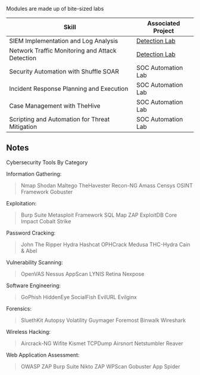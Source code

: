 Modules are made up of bite-sized labs

| Skill                                         | Associated Project         |
|-----------------------------------------------|----------------------------|
| SIEM Implementation and Log Analysis          | <a href="https://github.com/CyberSecureAI/TryHackMe-Labs/tree/main">Detection Lab</a>|
| Network Traffic Monitoring and Attack Detection | <a href="https://google.com">Detection Lab</a>|
| Security Automation with Shuffle SOAR         | SOC Automation Lab|
| Incident Response Planning and Execution      | SOC Automation Lab|
| Case Management with TheHive                  | SOC Automation Lab|
| Scripting and Automation for Threat Mitigation | SOC Automation Lab|

## Notes

Cybersecurity Tools By Category

Information Gathering:
>Nmap
>Shodan
>Maltego
>TheHavester
>Recon-NG
>Amass
>Censys
>OSINT Framework
>Gobuster

Exploitation:
>Burp Suite
>Metasploit Framework
>SQL Map
>ZAP
>ExploitDB
>Core Impact
>Cobalt Strike

Password Cracking:
>John The Ripper
>Hydra
>Hashcat
>OPHCrack
>Medusa
>THC-Hydra
>Cain & Abel

Vulnerability Scanning:
>OpenVAS
>Nessus
>AppScan
>LYNIS
>Retina
>Nexpose

Software Engineering:
>GoPhish
>HiddenEye
>SocialFish
>EvilURL
>Evilginx

Forensics:
>SluethKit
>Autopsy
>Volatility
>Guymager
>Foremost
>Binwalk
>Wireshark

Wireless Hacking:
>Aircrack-NG
>Wifite
>Kismet
>TCPDump
>Airsnort
>Netstumbler
>Reaver

Web Application Assessment:
>OWASP ZAP
>Burp Suite
>Nikto
>ZAP
>WPScan
>Gobuster
>App Spider


